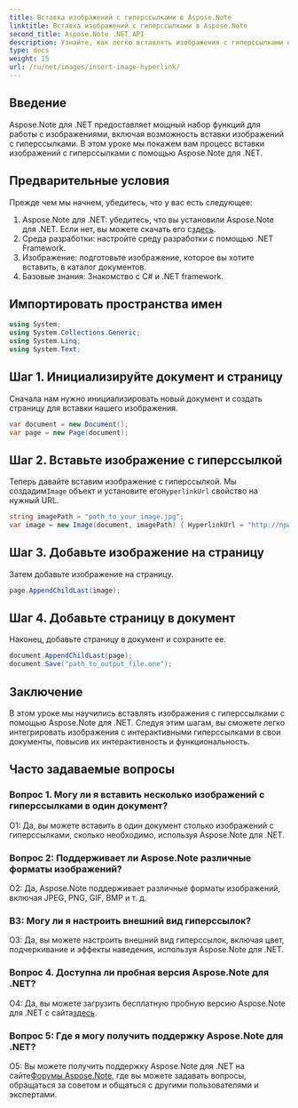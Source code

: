 ```yaml
---
title: Вставка изображений с гиперссылками в Aspose.Note
linktitle: Вставка изображений с гиперссылками в Aspose.Note
second_title: Aspose.Note .NET API
description: Узнайте, как легко вставлять изображения с гиперссылками в Aspose.Note для .NET. Повысьте интерактивность документа с помощью кликабельных изображений.
type: docs
weight: 15
url: /ru/net/images/insert-image-hyperlink/
---
```

## Введение

Aspose.Note для .NET предоставляет мощный набор функций для работы с изображениями, включая возможность вставки изображений с гиперссылками. В этом уроке мы покажем вам процесс вставки изображений с гиперссылками с помощью Aspose.Note для .NET.

## Предварительные условия

Прежде чем мы начнем, убедитесь, что у вас есть следующее:

1.  Aspose.Note для .NET: убедитесь, что вы установили Aspose.Note для .NET. Если нет, вы можете скачать его с[здесь](https://releases.aspose.com/note/net/).
2. Среда разработки: настройте среду разработки с помощью .NET Framework.
3. Изображение: подготовьте изображение, которое вы хотите вставить, в каталог документов.
4. Базовые знания: Знакомство с C# и .NET framework.

## Импортировать пространства имен

```csharp
using System;
using System.Collections.Generic;
using System.Linq;
using System.Text;
```

## Шаг 1. Инициализируйте документ и страницу

Сначала нам нужно инициализировать новый документ и создать страницу для вставки нашего изображения.

```csharp
var document = new Document();
var page = new Page(document);
```

## Шаг 2. Вставьте изображение с гиперссылкой

Теперь давайте вставим изображение с гиперссылкой. Мы создадим`Image` объект и установите его`HyperlinkUrl` свойство на нужный URL.

```csharp
string imagePath = "path_to_your_image.jpg";
var image = new Image(document, imagePath) { HyperlinkUrl = "http://пример.com" };
```

## Шаг 3. Добавьте изображение на страницу

Затем добавьте изображение на страницу.

```csharp
page.AppendChildLast(image);
```

## Шаг 4. Добавьте страницу в документ

Наконец, добавьте страницу в документ и сохраните ее.

```csharp
document.AppendChildLast(page);
document.Save("path_to_output_file.one");
```

## Заключение

В этом уроке мы научились вставлять изображения с гиперссылками с помощью Aspose.Note для .NET. Следуя этим шагам, вы сможете легко интегрировать изображения с интерактивными гиперссылками в свои документы, повысив их интерактивность и функциональность.

## Часто задаваемые вопросы

### Вопрос 1. Могу ли я вставить несколько изображений с гиперссылками в один документ?

О1: Да, вы можете вставить в один документ столько изображений с гиперссылками, сколько необходимо, используя Aspose.Note для .NET.

### Вопрос 2: Поддерживает ли Aspose.Note различные форматы изображений?

О2: Да, Aspose.Note поддерживает различные форматы изображений, включая JPEG, PNG, GIF, BMP и т. д.

### В3: Могу ли я настроить внешний вид гиперссылок?

О3: Да, вы можете настроить внешний вид гиперссылок, включая цвет, подчеркивание и эффекты наведения, используя Aspose.Note для .NET.

### Вопрос 4. Доступна ли пробная версия Aspose.Note для .NET?

 О4: Да, вы можете загрузить бесплатную пробную версию Aspose.Note для .NET с сайта[здесь](https://releases.aspose.com/).

### Вопрос 5: Где я могу получить поддержку Aspose.Note для .NET?

 О5: Вы можете получить поддержку Aspose.Note для .NET на сайте[Форумы Aspose.Note](https://forum.aspose.com/c/note/28), где вы можете задавать вопросы, обращаться за советом и общаться с другими пользователями и экспертами.